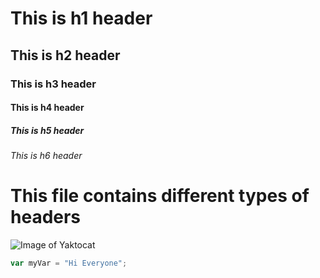 # This is h1 header
## This is h2 header
### This is h3 header
#### This is h4 header
##### This is h5 header
###### This is h6 header
# This file contains different types of headers
![Image of Yaktocat](https://octodex.github.com/images/yaktocat.png)
``` javascript
var myVar = "Hi Everyone";
```
